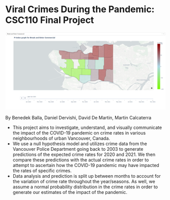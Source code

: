 # Viral Crimes During the Pandemic: CSC110 Final Project

![Chloropleth map of Break and Enter Commercial crimes](https://github.com/DanielDervishi/CSC110-Final-Project/blob/main/project-showcase.png?raw=true "Project showcase")

By Benedek Balla, Daniel Dervishi, David De Martin, Martin Calcaterra

* This project aims to investigate, understand, and visually communicate the impact of the COVID-19 pandemic on crime rates in various neighbourhoods of urban Vancouver, Canada.
* We use a null hypothesis model and utilizes crime data from the Vancouver Police Department going back to 2003 to generate predictions of the expected crime rates for 2020 and 2021. We then compare these predictions with the actual crime rates in order to attempt to ascertain how the COVID-19 pandemic may have impacted the rates of specific crimes. 
* Data analysis and prediction is split up between months to account for the variation of crime rate throughout the year/seasons. As well, we assume a normal probability distribution in the crime rates in order to generate our estimates of the impact of the pandemic. 
